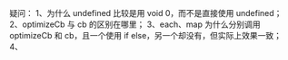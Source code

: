 疑问：
1、为什么 undefined 比较是用 void 0，而不是直接使用 undefined；
2、optimizeCb 与 cb 的区别在哪里；
3、each、map 为什么分别调用 optimizeCb 和 cb，且一个使用 if else，另一个却没有，但实际上效果一致；
4、